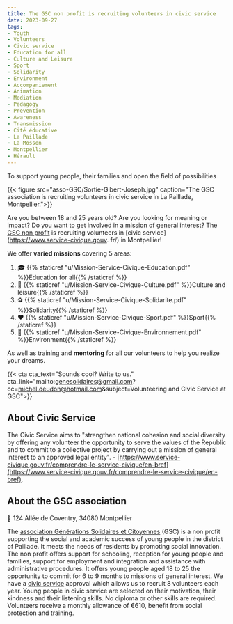 ```yaml
---
title: The GSC non profit is recruiting volunteers in civic service
date: 2023-09-27
tags:
- Youth
- Volunteers
- Civic service
- Education for all
- Culture and Leisure
- Sport
- Solidarity
- Environment
- Accompaniement
- Animation
- Mediation
- Pedagogy
- Prevention
- Awareness
- Transmission
- Cité éducative
- La Paillade
- La Mosson
- Montpellier
- Hérault
---
```


To support young people, their families and open the field of possibilities

<!--more-->

{{< figure src="asso-GSC/Sortie-Gibert-Joseph.jpg" caption="The GSC association is recruiting volunteers in civic service in La Paillade, Montpellier.">}}

Are you between 18 and 25 years old? Are you looking for meaning or impact? Do you want to get involved in a mission of general interest? The [GSC non profit](https://www.helloasso.com/associations/generations-solidaires-et-citoyennes) is recruiting volunteers in [civic service](https://www.service-civique.gouv. fr/) in Montpellier!

We offer <b>varied missions</b> covering 5 areas:
1. 🎓 {{% staticref "u/Mission-Service-Civique-Education.pdf" %}}Education for all{{% /staticref %}}
2. 🎥 {{% staticref "u/Mission-Service-Civique-Culture.pdf" %}}Culture and leisure{{% /staticref %}}
3. ⚽ {{% staticref "u/Mission-Service-Civique-Solidarite.pdf" %}}Solidarity{{% /staticref %}}
4. ❤ {{% staticref "u/Mission-Service-Civique-Sport.pdf" %}}Sport{{% /staticref %}}
5. 🌱 {{% staticref "u/Mission-Service-Civique-Environnement.pdf" %}}Environment{{% /staticref %}}

As well as training and <b>mentoring</b> for all our volunteers to help you realize your dreams.

{{< cta cta_text="Sounds cool? Write to us." cta_link="mailto:genesolidaires@gmail.com?cc=michel.deudon@hotmail.com&subject=Volunteering and Civic Service at GSC">}}

## About Civic Service

The Civic Service aims to "strengthen national cohesion and social diversity by offering any volunteer the opportunity to serve the values of the Republic and to commit to a collective project by carrying out a mission of general interest to an approved legal entity". - [https://www.service-civique.gouv.fr/comprendre-le-service-civique/en-bref](https://www.service-civique.gouv.fr/comprendre-le-service-civique/en-bref).

## About the GSC association

📍 124 Allée de Coventry, 34080 Montpellier

The [association Générations Solidaires et Citoyennes](https://www.helloasso.com/associations/generations-solidaires-et-citoyennes) (GSC) is a non profit supporting the social and academic success of young people in the district of Paillade. It meets the needs of residents by promoting social innovation. The non profit offers support for schooling, reception for young people and families, support for employment and integration and assistance with administrative procedures. It offers young people aged 18 to 25 the opportunity to commit for 6 to 9 months to missions of general interest. We have a [civic service](https://www.service-civique.gouv.fr/) approval which allows us to recruit 8 volunteers each year. Young people in civic service are selected on their motivation, their kindness and their listening skills. No diploma or other skills are required. Volunteers receive a monthly allowance of €610, benefit from social protection and training.